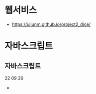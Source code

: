 # 웹서비스
+ https://uiiunm.github.io/project2_dice/

# 자바스크립트
## 자바스크립트
22 09 26
+ <script> 태그 사용
+내부
  + head 태그 영역
  + body 태그 영역
  어디든 가능
+외부
  + src 속성 사용

+ ES6+
 + 화살표함수 사용
 + 백틴문자열 사용
